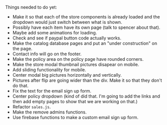 Things needed to do yet:
 - Make it so that each of the store components is already loaded and the dropdown would just switch between what is shown.
 - Possibly have each item have its own page (talk to spencer about that).
 - Maybe add some animations for loading.
 - Check and see if paypal button code actually works.
 - Make the catalog database pages and put an "under construction" on the page.
 - Contact info will go on the footer.
 - Make the policy area on the policy page have rounded corners.
 - Make the store modal thumbnail pictures disapear on mobile.
 - Add sliding functionality for mobile. 
 - Center modal big pictures horizontally and vertically.
 - Pictures after flip are going wider than the div. Make it so that they don't do that. 
 - Fix the text for the email sign up form.
 - Center policy dropdown (kind of did that. I'm going to add the links and then add empty pages to show that we are working on that.)
 - Refactor `sales.js`.
 - Make the remove admins functions.
 - Use firebase functions to make a custom email sign up form.
